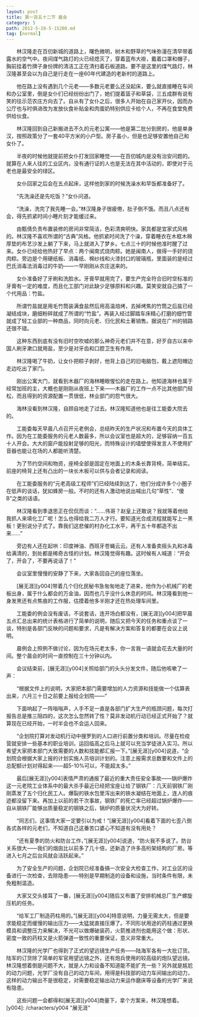 ```yaml
---
layout: post
title: 第一百五十二节 晨会
category: 5
path: 2012-5-28-5-15200.md
tag: [normal]
---
```


　　林汉隆走在百仞新城的道路上，曙色微明，树木和野草的气味弥漫在清早带着露水的空气中。夜间煤气路灯的火已经熄灭了，穿着蓝布大褂，戴着口罩和帽子，胸前挂着竹牌子身份牌的清洁工正在清扫着石板道路。要不是这里的煤气路灯，林汉隆甚至会以为自己是行走在一座60年代建造的老新村的道路上。

　　他在路上没有遇到几个元老——多数元老要么还没起床，要么就直接睡在车间和办公室里，倒是女仆们已经纷纷出门了，她们提着篮子和草袋，三五成群有说有笑的往示范农庄方向去了。自从有了女仆之后，很多人开始在自己家开伙，因而办公厅也与时俱进改为发放伙食补贴金和肉蛋奶特别供应卡给个人，不再在食堂免费供给伙食。

　　林汉隆回到自己新搬进去不久的元老公寓——他是第二批分到房的，他是单身汉，按照政策分了一套40平方米的小户型。房子虽小，但是也足够安置他自己和女仆了。

　　半夜的时候他就提前把女仆打发回家睡觉——在百仞城内是没有治安问题的。就算在人来人往的工业区内，没有通行证的人也是无法在其中活动的，即使对于元老也是最安全的绿区。

　　女仆回家之后会在五点起床，这样他到家的时候洗澡水和早饭都准备好了。

　　“先洗澡还是先吃饭？”女仆问道。

　　“洗澡，洗完了我先睡一会。”林汉隆身子很疲倦，肚子倒不饿。而且八点还有会，得先抓紧时间小睡片刻才能缓过来。

　　由甄倩负责布置装修的房间非常简洁，色彩清爽明快。家具都是宜家式风格的。林汉隆不喜欢所谓的“古典”风格。他抓紧时间洗了个澡，穿着睡衣在木框木棉厚垫的布艺沙发上躺了下来，马上就进入了梦乡。七点三十的时候他准时醒了过来。女仆已经给他热好了早点：两个闽南式烧肉粽。她是闽南人，做得一手好的烧肉粽。旁边是个用硬纸板、消毒纸、棉纱线和火漆封口的玻璃瓶，里面装的是经过巴氏消毒法消毒过的牛奶——一早刚刚从农庄送来的。

　　女仆准备好了牙刷和洗脸水。牙膏早就用完了，要生产完全符合旧时空标准的牙膏有一定的难度，而且化工部门对此缺少足够原料和兴趣。莫笑安就自己搞了一个代用品：竹盐。

　　所谓竹盐就是用毛竹筒装满食盐然后用高温焙烤，去掉烤焦的竹筒之后盐已经凝结成块，磨细粉碎就成了所谓的“竹盐”。再装入经过脚踏车床精心打磨的细竹管就成了轻工业部的一种商品，同时向元老、归化民和土著销售。据说在广州的销路还很不错。

　　这种东西到底有没有旧时空吹嘘的那么神奇元老们并不在意，好歹自古以来中国人刷牙漱口就用盐，至少是对牙齿和口腔卫生有作用。

　　林汉隆喝了牛奶，让女仆把粽子剥好，他背上自己的旧电脑包，戴上遮阳帽边走边吃出了家门。

　　刚出公寓大门，就看到木器厂的海林睡眼惺忪的走在路上。他知道海林也属于经常加班的主，大概也是刚刚从夜班上下来——木器厂的工作一点不比其他部门轻松，而且得到的资源配置一贯很低，林业部门的怨气很大。

　　海林没看到林汉隆，自顾自地走了过去。林汉隆知道他也是往工能委大院去的。

　　工能委每天早晨八点召开元老例会，总结昨天的生产状况和布置今天的具体工作。因为在工能委服务的元老人数最多，所以会议室也是超大的，足够容纳一百五十人开会。大大的窗户能投射足够的阳光，而特殊设计的墙壁使得发言人不使用扩音器也能让在场的人都能听清楚。

　　为了节约空间和物资，座椅全部是固定在地面上的木条长靠背椅，简单结实。前座的椅背上还有凸出的一块长木板可以供与会者记录和阅读。

　　在工能委服务的“元老高级工程师”们已经陆续到达了，他们分成许多个小圈子在低声的谈话，犹如蜂房一般。不时的还有人激动地说出喊出几句“草性”、“傻B”之类的话语。

　　林汉隆看到季退思正在侃侃而谈：“……伟哥？赵皇上还敢说？我就等着他给我抓人来填化工厂呢！怎么也得给我二万人才行。要知道光合成流程就能写上一黑板！更别说分子式了。靠我们这悲催的村办化工水平，再干五十年都造不出来……”

　　旁边有人还在起哄：印度神油、西班牙苍蝇云云。还有人准备卖摇头丸和冰毒给满清的，到处都是稀奇古怪的计划。林汉隆觉得有趣。这时候有人喊道：“开会了，开会了，不要再说话了！”

　　会议室里慢慢的安静了下来，大家各回自己的座位落坐。

　　[展无涯][y004]带着几个归化民秘书急匆匆地走了进来，他作为小机械厂的老板出身，属于什么都会的万金油，因而也几乎没什么休息的时间。林汉隆看到他一身发黑还有点焦痕的工作服，估摸着他多半刚才还在热处理车间里。

　　工能委的例会没有废话，不说套话，连开场白都没有，[展无涯][y004]把早晨五点汇总出来的统计表格进行了简单的说明，随后又把今天的任务和重点谈了一谈，特别是各部门反映的问题和要求，凡是有解决方案和答复的都要在会议上说明。

　　晨例会上照例不做讨论，因为在场元老太多，你一言我一语就会花去大量的时间。整个晨会的时间一直控制在三十分钟以内。

　　会议结束前，[展无涯][y004]关照给部门的头头分发文件，随后他咳嗽了一声：

　　“根据文件上的说明，大家把本部门需要增加的人力资源和技能做一个估算表出来，六月三十日之前要上报给企划院——”

　　下面响起了一阵嗡嗡声，人手不足一直是各部门扩大生产的瓶颈问题，每次打报告总是推三阻四的，这次怎么忽然转了性？莫非发动机行动已经正式开始了？就算现在已经开始，一时半会也不会运人回来。

　　“企划院打算对发动机行动中搜罗到的人口进行前置分类和培训。尽量在检疫营就安排一些基本的职业培训，运回临高之后马上就可以充当学徒进入实习。所以希望大家把本部门大致需要的人数和技能都汇报一下。”[展无涯][y004]说道，“企划院会根据大家上报的计划实施人员培训计划的。注意上报需求总数要和文件上的总配额计划对得起来——超5-10%可以，不能超太多。”

　　最后[展无涯][y004]表情严肃的通报了最近的重大责任安全事故——锅炉爆炸这一元老院工业体系中的最大杀手最近已经把宝座让给了钢铁厂：几天前钢铁厂刚刚蒸发了五个归化民工人。爆裂的铁水包里泻出来的铁水凝结在地面上，连人的痕迹都没留下来。再加上以前的若干次事故，钢铁厂的死亡率已经超过锅炉爆炸——自从钢铁厂能够出质量稳定的钢铁之后，锅炉的质量状况大为好转。

　　“同志们，这事情大家一定要引以为戒！”[展无涯][y004]看着下面的七歪八倒各式各样的元老们，不知道自己这番苦口婆心不知道有没有用处？

　　“还有夏季的防火和防台工作，”[展无涯][y004]说道，“防火我不多说了。防台关系很大——我们的烟囱比以前多了几十倍，还新造了许多高桁架结构的厂房。等进入七月之后台风就会活跃起来。”

　　为了安全生产的问题，企划院已经准备搞一次安全大检查工作，对工业区的设备进行一次检查，去除隐患——特别是早期制造的设备和设施，当时条件有限，未免粗制滥造。

　　大家又交头接耳了一番，[展无涯][y004]随后又布置了安排机械总厂生产螺旋压机的任务。

　　“给军工厂制造药柱用的。”[展无涯][y004]特意说明，力量无需太大，但是要求能稳定而缓慢的输出压力——太猛就直接压爆了。不同形状用途的药柱通过更换模具和调整压力来解决，不光可以做爆破装药，火箭推进剂也能用这个做：形状、密度一致的药柱又是火箭弹道一致性的重要保证，意义非常重大。

　　林汉隆的光学厂也得到了正式的望远镜生产任务——陆海军各有一大批订货。陆军的订货除了简单的军官用望远镜之外，还有炮兵使用的较高级的炮队望远镜。林汉隆想着倒是问题不大，就是人力和设备不知道能不能扩充一些？另外就是尴尬的动力问题，光学厂没有自己的动力车间，用得是科技部的动力车间输出的动力，这样的动力输出不是很稳定，对需要稳定输出动力来运作磨床等设备的光学厂来说有隐患。

　　这些问题一会都得和[展无涯][y004]商量下，拿个方案来，林汉隆想着。
[y004]: /characters/y004 "展无涯"
